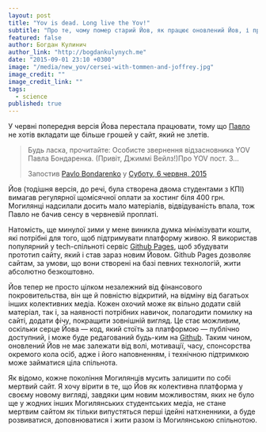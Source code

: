 ```yaml
---
layout: post
title: "Yov is dead. Long live the Yov!"
subtitle: "Про те, чому помер старий Йов, як працює оновлений Йов, і про надію на Могилянську спільноту"
featured: false
author: Богдан Кулинич
author_link: "http://bogdankulynych.me"
date: "2015-09-01 23:10 +0300"
image: "/media/new_yov/cersei-with-tommen-and-joffrey.jpg"
image_credit: ""
image_credit_link: ""
tags: 
  - science
published: true
---
```








У червні попередня версія Йова перестала працювати, тому що [Павло](https://www.facebook.com/bondarenkopavlo) не хотів вкладати ще більше грошей у сайт, який не злетів.

<div id="fb-root"></div><div class="fb-post" data-href="https://www.facebook.com/bondarenkopavlo/posts/929389600441297:0" data-width="750"><div class="fb-xfbml-parse-ignore"><blockquote cite="https://www.facebook.com/bondarenkopavlo/posts/929389600441297:0"><p>&#x411;&#x443;&#x434;&#x44c; &#x43b;&#x430;&#x441;&#x43a;&#x430;, &#x43f;&#x440;&#x43e;&#x447;&#x438;&#x442;&#x430;&#x439;&#x442;&#x435;: &#x41e;&#x441;&#x43e;&#x431;&#x438;&#x441;&#x442;&#x435; &#x437;&#x432;&#x435;&#x440;&#x43d;&#x435;&#x43d;&#x43d;&#x44f; &#x432;&#x456;&#x434;&#x437;&#x430;&#x441;&#x43d;&#x43e;&#x432;&#x43d;&#x438;&#x43a;&#x430; YOV &#x41f;&#x430;&#x432;&#x43b;&#x430; &#x411;&#x43e;&#x43d;&#x434;&#x430;&#x440;&#x435;&#x43d;&#x43a;&#x430;. (&#x41f;&#x440;&#x438;&#x432;&#x456;&#x442;, &#x414;&#x436;&#x438;&#x43c;&#x43c;&#x456; &#x412;&#x435;&#x439;&#x43b;&#x437;!)&#x41f;&#x440;&#x43e; YOV &#x43f;&#x43e;&#x441;&#x442;. &#x417;...</p>Запостив <a href="#" role="button">Pavlo Bondarenko</a> у&nbsp;<a href="https://www.facebook.com/bondarenkopavlo/posts/929389600441297:0">Суботу, 6 червня, 2015</a></blockquote></div></div>

Йов (тодішня версія, до речі, була створена двома студентами з КПІ) вимагав регулярної щомісячної оплати за хостинг біля 400 грн. Могилянці  надсилали досить мало матеріалів, відвідуваність впала, тож Павло не бачив сенсу в червневій проплаті.

Натомість, ще минулої зими у мене виникла думка мінімізувати кошти, які потрібні для того, щоб підтримувати платформу живою. Я використав популярний у tech-спільноті сервіс [Github Pages](http://pages.github.com), щоб збудувати прототип сайту, який і став зараз новим Йовом. Github Pages дозволяє сайтам, за умови, що вони створені на базі певних технологій, жити абсолютно безкоштовно.

Йов тепер не просто цілком незалежний від фінансового покровительства, він ще й повністю відкритий, на відміну від багатьох інших колективних медіа. Кожен охочий може як вільно додати свій матеріал, так і, за наявності потрібних навичок, полагодити помилку на сайті, додати фічу, покращити зовнішній вигляд. Це стає можливим, оскільки серце Йова — код, який стоїть за платформою — публічно доступний, і може буде редагований будь-ким на [Github](http://github.com/boretskyi/boretskyi.github.io). Таким чином, оновлений Йов не має залежати від волі, мотивації, часу, спонсорства окремого кола осіб, адже і його наповненням, і технічною підтримкою може займатися ціла спільнота.

Як відомо, кожне покоління Могилянців мусить залишити по собі мертвий сайт. Я хочу вірити в те, що Йов як колективна платформа у своєму новому вигляді, завдяки цим новим можливостям, яких не було ще у жодних інших Могилянських студентських медіа, не стане мертвим сайтом як тільки випустяться перші ідейні натхненники, а буде розвиватися, доповнюватися і жити разом із Могилянською спільнотою.
